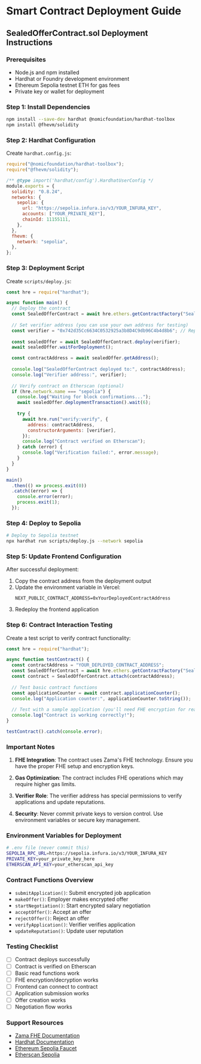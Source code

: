 # Smart Contract Deployment Guide

## SealedOfferContract.sol Deployment Instructions

### Prerequisites
- Node.js and npm installed
- Hardhat or Foundry development environment
- Ethereum Sepolia testnet ETH for gas fees
- Private key or wallet for deployment

### Step 1: Install Dependencies

```bash
npm install --save-dev hardhat @nomicfoundation/hardhat-toolbox
npm install @fhevm/solidity
```

### Step 2: Hardhat Configuration

Create `hardhat.config.js`:

```javascript
require("@nomicfoundation/hardhat-toolbox");
require("@fhevm/solidity");

/** @type import('hardhat/config').HardhatUserConfig */
module.exports = {
  solidity: "0.8.24",
  networks: {
    sepolia: {
      url: "https://sepolia.infura.io/v3/YOUR_INFURA_KEY",
      accounts: ["YOUR_PRIVATE_KEY"],
      chainId: 11155111,
    },
  },
  fhevm: {
    network: "sepolia",
  },
};
```

### Step 3: Deployment Script

Create `scripts/deploy.js`:

```javascript
const hre = require("hardhat");

async function main() {
  // Deploy the contract
  const SealedOfferContract = await hre.ethers.getContractFactory("SealedOfferContract");
  
  // Set verifier address (you can use your own address for testing)
  const verifier = "0x742d35Cc6634C0532925a3b8D4C9db96C4b4d8b6"; // Replace with actual verifier address
  
  const sealedOffer = await SealedOfferContract.deploy(verifier);
  await sealedOffer.waitForDeployment();

  const contractAddress = await sealedOffer.getAddress();
  
  console.log("SealedOfferContract deployed to:", contractAddress);
  console.log("Verifier address:", verifier);
  
  // Verify contract on Etherscan (optional)
  if (hre.network.name === "sepolia") {
    console.log("Waiting for block confirmations...");
    await sealedOffer.deploymentTransaction().wait(6);
    
    try {
      await hre.run("verify:verify", {
        address: contractAddress,
        constructorArguments: [verifier],
      });
      console.log("Contract verified on Etherscan");
    } catch (error) {
      console.log("Verification failed:", error.message);
    }
  }
}

main()
  .then(() => process.exit(0))
  .catch((error) => {
    console.error(error);
    process.exit(1);
  });
```

### Step 4: Deploy to Sepolia

```bash
# Deploy to Sepolia testnet
npx hardhat run scripts/deploy.js --network sepolia
```

### Step 5: Update Frontend Configuration

After successful deployment:

1. Copy the contract address from the deployment output
2. Update the environment variable in Vercel:
   ```
   NEXT_PUBLIC_CONTRACT_ADDRESS=0xYourDeployedContractAddress
   ```
3. Redeploy the frontend application

### Step 6: Contract Interaction Testing

Create a test script to verify contract functionality:

```javascript
const hre = require("hardhat");

async function testContract() {
  const contractAddress = "YOUR_DEPLOYED_CONTRACT_ADDRESS";
  const SealedOfferContract = await hre.ethers.getContractFactory("SealedOfferContract");
  const contract = SealedOfferContract.attach(contractAddress);
  
  // Test basic contract functions
  const applicationCounter = await contract.applicationCounter();
  console.log("Application counter:", applicationCounter.toString());
  
  // Test with a sample application (you'll need FHE encryption for real data)
  console.log("Contract is working correctly!");
}

testContract().catch(console.error);
```

### Important Notes

1. **FHE Integration**: The contract uses Zama's FHE technology. Ensure you have the proper FHE setup and encryption keys.

2. **Gas Optimization**: The contract includes FHE operations which may require higher gas limits.

3. **Verifier Role**: The verifier address has special permissions to verify applications and update reputations.

4. **Security**: Never commit private keys to version control. Use environment variables or secure key management.

### Environment Variables for Deployment

```bash
# .env file (never commit this)
SEPOLIA_RPC_URL=https://sepolia.infura.io/v3/YOUR_INFURA_KEY
PRIVATE_KEY=your_private_key_here
ETHERSCAN_API_KEY=your_etherscan_api_key
```

### Contract Functions Overview

- `submitApplication()`: Submit encrypted job application
- `makeOffer()`: Employer makes encrypted offer
- `startNegotiation()`: Start encrypted salary negotiation
- `acceptOffer()`: Accept an offer
- `rejectOffer()`: Reject an offer
- `verifyApplication()`: Verifier verifies application
- `updateReputation()`: Update user reputation

### Testing Checklist

- [ ] Contract deploys successfully
- [ ] Contract is verified on Etherscan
- [ ] Basic read functions work
- [ ] FHE encryption/decryption works
- [ ] Frontend can connect to contract
- [ ] Application submission works
- [ ] Offer creation works
- [ ] Negotiation flow works

### Support Resources

- [Zama FHE Documentation](https://docs.zama.ai/)
- [Hardhat Documentation](https://hardhat.org/docs)
- [Ethereum Sepolia Faucet](https://sepoliafaucet.com/)
- [Etherscan Sepolia](https://sepolia.etherscan.io/)
